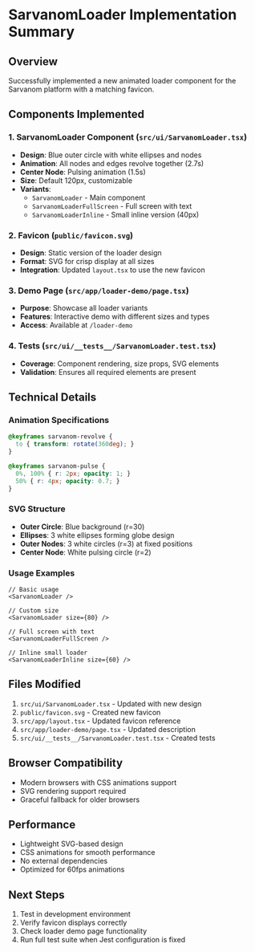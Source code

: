 # SarvanomLoader Implementation Summary

## Overview
Successfully implemented a new animated loader component for the Sarvanom platform with a matching favicon.

## Components Implemented

### 1. SarvanomLoader Component (`src/ui/SarvanomLoader.tsx`)
- **Design**: Blue outer circle with white ellipses and nodes
- **Animation**: All nodes and edges revolve together (2.7s)
- **Center Node**: Pulsing animation (1.5s)
- **Size**: Default 120px, customizable
- **Variants**:
  - `SarvanomLoader` - Main component
  - `SarvanomLoaderFullScreen` - Full screen with text
  - `SarvanomLoaderInline` - Small inline version (40px)

### 2. Favicon (`public/favicon.svg`)
- **Design**: Static version of the loader design
- **Format**: SVG for crisp display at all sizes
- **Integration**: Updated `layout.tsx` to use the new favicon

### 3. Demo Page (`src/app/loader-demo/page.tsx`)
- **Purpose**: Showcase all loader variants
- **Features**: Interactive demo with different sizes and types
- **Access**: Available at `/loader-demo`

### 4. Tests (`src/ui/__tests__/SarvanomLoader.test.tsx`)
- **Coverage**: Component rendering, size props, SVG elements
- **Validation**: Ensures all required elements are present

## Technical Details

### Animation Specifications
```css
@keyframes sarvanom-revolve {
  to { transform: rotate(360deg); }
}

@keyframes sarvanom-pulse {
  0%, 100% { r: 2px; opacity: 1; }
  50% { r: 4px; opacity: 0.7; }
}
```

### SVG Structure
- **Outer Circle**: Blue background (r=30)
- **Ellipses**: 3 white ellipses forming globe design
- **Outer Nodes**: 3 white circles (r=3) at fixed positions
- **Center Node**: White pulsing circle (r=2)

### Usage Examples
```tsx
// Basic usage
<SarvanomLoader />

// Custom size
<SarvanomLoader size={80} />

// Full screen with text
<SarvanomLoaderFullScreen />

// Inline small loader
<SarvanomLoaderInline size={60} />
```

## Files Modified
1. `src/ui/SarvanomLoader.tsx` - Updated with new design
2. `public/favicon.svg` - Created new favicon
3. `src/app/layout.tsx` - Updated favicon reference
4. `src/app/loader-demo/page.tsx` - Updated description
5. `src/ui/__tests__/SarvanomLoader.test.tsx` - Created tests

## Browser Compatibility
- Modern browsers with CSS animations support
- SVG rendering support required
- Graceful fallback for older browsers

## Performance
- Lightweight SVG-based design
- CSS animations for smooth performance
- No external dependencies
- Optimized for 60fps animations

## Next Steps
1. Test in development environment
2. Verify favicon displays correctly
3. Check loader demo page functionality
4. Run full test suite when Jest configuration is fixed 